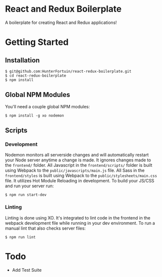 # React and Redux Boilerplate

A boilerplate for creating React and Redux applications!

# Getting Started

## Installation

```
$ git@github.com:HunterFortuin/react-redux-boilerplate.git
$ cd react-redux-boilerplate
$ npm install
```

## Global NPM Modules

You'll need a couple global NPM modules:

```
$ npm install -g xo nodemon
```

## Scripts

### Development
Nodemon monitors all serverside changes and will automatically restart your Node server anytime a change is made. It ignores changes made to the `frontend/` folder. All Javascript in the `frontend/scripts/` folder is built using Webpack to the `public/javascripts/main.js` file. All Sass in the `frontend/styles` is built using Webpack to the `public/stylesheets/main.css` file. It utilizes Hot Module Reloading in development. To build your JS/CSS and run your server run:

```
$ npm run start-dev
```
### Linting
Linting is done using XO. It's integrated to lint code in the frontend in the webpack development file while running in your dev environment. To run a manual lint that also checks server files:

```
$ npm run lint
```


# Todo
- Add Test Suite
